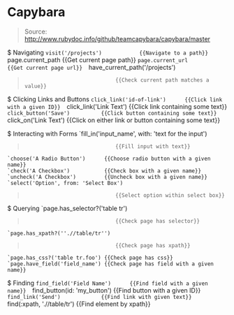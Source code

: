 # Capybara

> Source: http://www.rubydoc.info/github/teamcapybara/capybara/master

$ Navigating
    `visit('/projects')            {{Navigate to a path}} 
    `page.current_path             {{Get current page path}} 
    `page.current_url              {{Get current page url}} 
    `have_current_path('/projects')
>                                  {{Check current path matches a value}} 

$ Clicking Links and Buttons
    `click_link('id-of-link')      {{Click link with a given ID}} 
    `click_link('Link Text')       {{Click link containing some text}} 
    `click_button('Save')          {{Click button containing some text}} 
    `click_on('Link Text')         {{Click on either link or button containing some text}} 

$ Interacting with Forms
    `fill_in('input_name', with: 'text for the input')
>                                  {{Fill input with text}} 
    `choose('A Radio Button')      {{Choose radio button with a given name}} 
    `check('A Checkbox')           {{Check box with a given name}} 
    `uncheck('A Checkbox')         {{Uncheck box with a given name}} 
    `select('Option', from: 'Select Box')
>                                  {{Select option within select box}} 

$ Querying
    `page.has_selector?('table tr')
>                                  {{Check page has selector}} 
    `page.has_xpath?(''.//table/tr'')
>                                  {{Check page has xpath}} 
    `page.has_css?('table tr.foo') {{Check page has css}} 
    `page.have_field('field_name') {{Check page has field with a given name}} 

$ Finding
    `find_field('Field Name')      {{Find field with a given name}} 
    `find_button(id: 'my_button')  {{Find button with a given ID}} 
    `find_link('Send')             {{Find link with given text}} 
    `find(:xpath, './/table/tr')   {{Find element by xpath}} 

